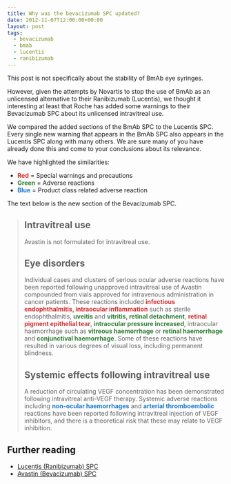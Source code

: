 ```yaml
---
title: Why was the bevacizumab SPC updated?
date: 2012-11-07T12:00:00+00:00
layout: post
tags:
  - bevacizumab
  - bmab
  - lucentis
  - ranibizumab
---
```


This post is not specifically about the stability of BmAb eye syringes.

However, given the attempts by Novartis to stop the use of BmAb as an unlicensed alternative to their Ranibizumab (Lucentis), we thought it interesting at least that Roche has added some warnings to their Bevacizumab SPC about its unlicensed intravitreal use.

We compared the added sections of the BmAb SPC to the Lucentis SPC. Every single new warning that appears in the BmAb SPC also appears in the Lucentis SPC along with many others. We are sure many of you have already done this and come to your conclusions about its relevance.

We have highlighted the similarities:

- **<span style="color: #D32F2F;">Red</span>** = Special warnings and precautions
- **<span style="color: #2E7D32;">Green</span>** = Adverse reactions
- **<span style="color: #1976D2;">Blue</span>** = Product class related adverse reaction

The text below is the new section of the Bevacizumab SPC.

> ## Intravitreal use
>
> Avastin is not formulated for intravitreal use.
>
> ## Eye disorders
>
> Individual cases and clusters of serious ocular adverse reactions have been reported following unapproved intravitreal use of Avastin compounded from vials approved for intravenous administration in cancer patients. These reactions included **<span style="color: #D32F2F;">infectious endophthalmitis</span>, <span style="color: #D32F2F;">intraocular inflammation</span>** such as sterile endophthalmitis, **<span style="color: #2E7D32;">uveitis</span>** and **<span style="color: #2E7D32;">vitritis</span>, <span style="color: #2E7D32;">retinal detachment</span>**, **<span style="color: #D32F2F;">retinal pigment epithelial tear</span>**, <span style="color: #2E7D32;"><strong>intraocular pressure increased</strong></span>, intraocular haemorrhage such as **<span style="color: #2E7D32;">vitreous haemorrhage</span>** or <span style="color: #2E7D32;"><strong>retinal haemorrhage</strong></span> and **<span style="color: #2E7D32;">conjunctival haemorrhage</span>**. Some of these reactions have resulted in various degrees of visual loss, including permanent blindness.
>
> ## Systemic effects following intravitreal use
>
> A reduction of circulating VEGF concentration has been demonstrated following intravitreal anti-VEGF therapy. Systemic adverse reactions including **<span style="color: #1976D2;">non-ocular haemorrhages</span>** and **<span style="color: #1976D2;">arterial thromboembolic</span>** reactions have been reported following intravitreal injection of VEGF inhibitors, and there is a theoretical risk that these may relate to VEGF inhibition.

## Further reading

- <a title="Lucentis SPC" href="https://www.medicines.org.uk/EMC/medicine/19409/SPC/Lucentis+10+mg+ml+solution+for+injection/#UNDESIRABLE_EFFECTS">Lucentis (Ranibizumab) SPC</a>  
- <a title="Avastin SPC" href="https://www.medicines.org.uk:443/emc/medicine/15748/SPC/#UNDESIRABLE_EFFECTS">Avastin (Bevacizumab) SPC</a>